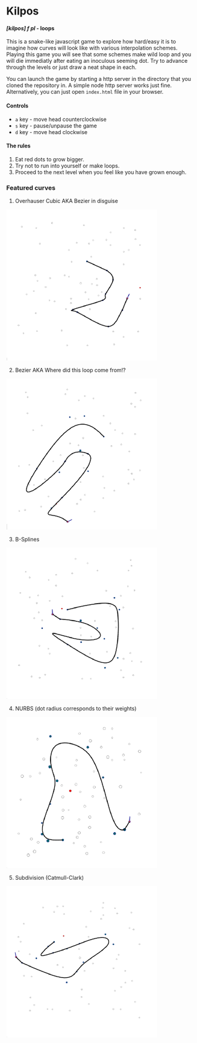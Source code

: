 # Kilpos 
#### *[kilpos] f pl* - loops

This is a snake-like javascript game to explore how hard/easy it is to imagine how curves will look like with various interpolation schemes. Playing this game you will see that some schemes make wild loop and you will die immediatly after eating an inoculous seeming dot. Try to advance through the levels or just draw a neat shape in each.

You can launch the game by starting a http server in the directory that you cloned the repository in. A simple node http server works just fine. Alternatively, you can just open `index.html` file in your browser.

#### Controls
* `a` key - move head counterclockwise
* `s` key - pause/unpause the game
* `d` key - move head clockwise
#### The rules
1. Eat red dots to grow bigger.
2. Try not to run into yourself or make loops.
3. Proceed to the next level when you feel like you have grown enough. 

### Featured curves
1. Overhauser Cubic AKA Bezier in disguise

![Overhauser snake](https://github.com/Akvile1206/Kilpos/blob/master/images/overhauser.png)

2. Bezier AKA Where did this loop come from!?

![Bezier snake](https://github.com/Akvile1206/Kilpos/blob/master/images/bezier.png)

3. B-Splines

![B-spline snake](https://github.com/Akvile1206/Kilpos/blob/master/images/b-splines.png?raw=true)

4. NURBS (dot radius corresponds to their weights)

![NURBS snake](https://github.com/Akvile1206/Kilpos/blob/master/images/nurbs.png)

5. Subdivision (Catmull-Clark)

![Subdivision snake](https://github.com/Akvile1206/Kilpos/blob/master/images/subdivision.png)
